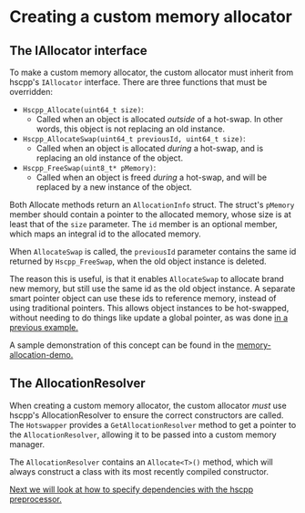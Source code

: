 # Creating a custom memory allocator

## The IAllocator interface

To make a custom memory allocator, the custom allocator must inherit from hscpp's `IAllocator` interface. There are three functions that must be overridden:
- `Hscpp_Allocate(uint64_t size)`:
    - Called when an object is allocated *outside* of a hot-swap. In other words, this object is not replacing an old instance.
- `Hscpp_AllocateSwap(uint64_t previousId, uint64_t size)`:
    - Called when an object is allocated *during* a hot-swap, and is replacing an old instance of the object.
- `Hscpp_FreeSwap(uint8_t* pMemory)`:
    - Called when an object is freed *during* a hot-swap, and will be replaced by a new instance of the object.

 Both Allocate methods return an `AllocationInfo` struct. The struct's `pMemory` member should contain a pointer to the allocated memory, whose size is at least that of the `size` parameter. The `id` member is an optional member, which maps an integral id to the allocated memory.

 When `AllocateSwap` is called, the `previousId` parameter contains the same id returned by `Hscpp_FreeSwap`, when the old object instance is deleted.

 The reason this is useful, is that it enables `AllocateSwap` to allocate brand new memory, but still use the same id as the old object instance. A separate smart pointer object can use these ids to reference memory, instead of using traditional pointers. This allows object instances to be hot-swapped, without needing to do things like update a global pointer, as was done [in a previous example.](./4_global-user-data)

 A sample demonstration of this concept can be found in the [memory-allocation-demo.](../examples/memory-allocation-demo)

## The AllocationResolver

When creating a custom memory allocator, the custom allocator *must* use hscpp's AllocationResolver to ensure the correct constructors are called. The `Hotswapper` provides a `GetAllocationResolver` method to get a pointer to the `AllocationResolver`, allowing it to be passed into a custom memory manager.

The `AllocationResolver` contains an `Allocate<T>()` method, which will always construct a class with its most recently compiled constructor.

[Next we will look at how to specify dependencies with the hscpp preprocessor.](7_preprocessor-requires.md)
